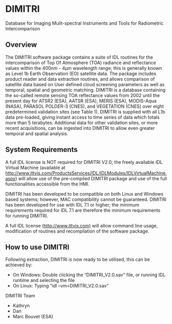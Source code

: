 ﻿DIMITRI
=======

Database for Imaging Mulit-spectral Instruments and Tools for Radiometric Intercomparison

Overview
--------

The DIMITRI software package contains a suite of IDL routines for the intercomparison of Top Of
Atmosphere (TOA) radiance and reflectance values within the 400nm - 4μm wavelength range; this
is generally known as Level 1b Earth Observation (EO) satellite data. The package includes product
reader and data extraction routines, and allows comparison of satellite data based on User defined
cloud screening parameters as well as temporal, spatial and geometric matching. DIMITRI is a
database containing the so-called remote sensing TOA reflectance values from 2002 until the
present day for ATSR2 (ESA), AATSR (ESA), MERIS (ESA), MODIS-Aqua (NASA), PARASOL POLDER-3
(CNES), and VEGETATION (CNES) over eight predetermined validation sites (see Table 1).
DIMITRI is supplied with all L1b data pre-loaded, giving instant access to time series of data which
totals more than 5 terabytes. Additional data for other validation sites, or more recent acquisitions,
can be ingested into DIMITRI to allow even greater temporal and spatial analysis.

System Requirements
-------------------

A full IDL license is NOT required for DIMITRI V2.0; the freely available IDL Virtual Machine
(available at http://www.ittvis.com/ProductsServices/IDL/IDLModules/IDLVirtualMachine.aspx) will
allow use of the pre-compiled DIMITRI package and use of the full functionalities accessible from the
HMI.

DIMITRI has been developed to be compatible on both Linux and Windows based systems; however,
MAC compatibility cannot be guaranteed. DIMITRI has been developed for use with IDL 7.1 or
higher; the minimum requirements required for IDL 7.1 are therefore the minimum requirements for
running DIMITRI.

A full IDL license (http://www.ittvis.com) will allow command line usage, modification of routines
and recompilation of the software package.

How to use DIMITRI
------------------

Following extraction, DIMITRI is now ready to be utilised, this can be achieved by:
* On Windows: Double clicking the “DIMITRI_V2.0.sav” file, or running IDL runtime and
selecting the file
* On Linux: Typing “idl –vm=DIMITRI_V2.0.sav”

DIMITRI Team
- Kathryn
- Dan
- Marc Bouvet (ESA)
